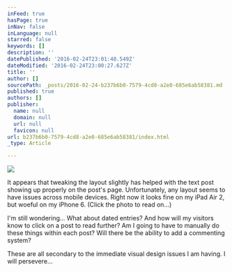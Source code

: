 ```yaml
---
inFeed: true
hasPage: true
inNav: false
inLanguage: null
starred: false
keywords: []
description: ''
datePublished: '2016-02-24T23:01:48.549Z'
dateModified: '2016-02-24T23:00:27.627Z'
title: ''
author: []
sourcePath: _posts/2016-02-24-b237b6b0-7579-4cd8-a2e0-685e6ab58381.md
published: true
authors: []
publisher:
  name: null
  domain: null
  url: null
  favicon: null
url: b237b6b0-7579-4cd8-a2e0-685e6ab58381/index.html
_type: Article

---
```

![](https://s3-us-west-2.amazonaws.com/the-grid-img/p/3a9478e2d91057894a5dbb5bc585379c1c988860.jpg)

It appears that tweaking the layout slightly has helped with the text post showing up properly on the post's page. Unfortunately, any layout seems to have issues across mobile devices. Right now it looks fine on my iPad Air 2, but woeful on my iPhone 6\.  (Click the photo to read on...)

I'm still wondering... What about dated entries? And how will my visitors know to click on a post to read further? Am I going to have to manually do these things within each post? Will there be the ability to add a commenting system?

These are all secondary to the immediate visual design issues I am having. I will persevere...